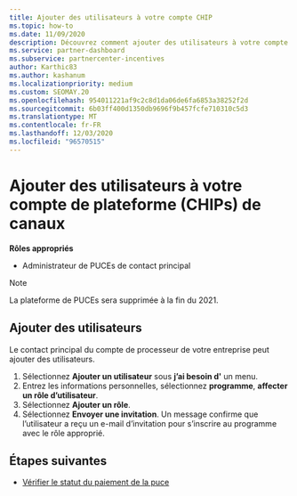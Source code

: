 ```yaml
---
title: Ajouter des utilisateurs à votre compte CHIP
ms.topic: how-to
ms.date: 11/09/2020
description: Découvrez comment ajouter des utilisateurs à votre compte de plaform (CHIPs) Channel incentives. Notez que la plateforme de PUCEs sera supprimée à la fin du 2021.
ms.service: partner-dashboard
ms.subservice: partnercenter-incentives
author: Karthic83
ms.author: kashanum
ms.localizationpriority: medium
ms.custom: SEOMAY.20
ms.openlocfilehash: 954011221af9c2c8d1da06de6fa6853a38252f2d
ms.sourcegitcommit: 6b03ff400d1350db9696f9b457fcfe710310c5d3
ms.translationtype: MT
ms.contentlocale: fr-FR
ms.lasthandoff: 12/03/2020
ms.locfileid: "96570515"
---
```

# <a name="add-users-to-your-channel-incentives-platform-chip-account"></a>Ajouter des utilisateurs à votre compte de plateforme (CHIPs) de canaux

**Rôles appropriés**

- Administrateur de PUCEs de contact principal
 
>[!NOTE]
>La plateforme de PUCEs sera supprimée à la fin du 2021.

## <a name="add-users"></a>Ajouter des utilisateurs

Le contact principal du compte de processeur de votre entreprise peut ajouter des utilisateurs.

1. Sélectionnez **Ajouter un utilisateur** sous **j’ai besoin d'** un menu.
2. Entrez les informations personnelles, sélectionnez **programme**, **affecter un rôle d’utilisateur**.
3. Sélectionnez **Ajouter un rôle**.
4. Sélectionnez **Envoyer une invitation**.
Un message confirme que l’utilisateur a reçu un e-mail d’invitation pour s’inscrire au programme avec le rôle approprié.

## <a name="next-steps"></a>Étapes suivantes

- [Vérifier le statut du paiement de la puce](chip-payment-status.md)